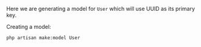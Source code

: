 Here we are generating a model for `User` which will use UUID as its primary key.

Creating a model:

```bash
php artisan make:model User
```

